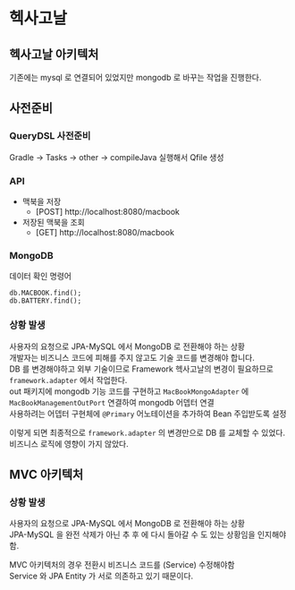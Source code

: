 # 헥사고날

## 헥사고날 아키텍처

기존에는 mysql 로 연결되어 있었지만 mongodb 로 바꾸는 작업을 진행한다.

## 사전준비

### QueryDSL 사전준비

Gradle -> Tasks -> other -> compileJava 실행해서 Qfile 생성

### API

- 맥북을 저장
  - [POST] http://localhost:8080/macbook
- 저장된 맥북을 조회
  - [GET] http://localhost:8080/macbook

### MongoDB

데이터 확인 명령어

~~~
db.MACBOOK.find();
db.BATTERY.find();
~~~

### 상황 발생

사용자의 요청으로 JPA-MySQL 에서 MongoDB 로 전환해야 하는 상황  
개발자는 비즈니스 코드에 피해를 주지 않고도 기술 코드를 변경해야 합니다.  
DB 를 변경해야하고 외부 기술이므로 Framework 헥사고날의 변경이 필요하므로 `framework.adapter` 에서 작업한다.  
out 패키지에 mongodb 기능 코드를 구현하고 `MacBookMongoAdapter` 에 `MacBookManagementOutPort` 연결하여 mongodb 어뎁터 연결  
사용하려는 어뎁터 구현체에 `@Primary` 어노테이션을 추가하여 Bean 주입받도록 설정  

이렇게 되면 최종적으로 `framework.adapter` 의 변경만으로 DB 를 교체할 수 있었다.  
비즈니스 로직에 영향이 가지 않았다.

## MVC 아키텍처

### 상황 발생

사용자의 요청으로 JPA-MySQL 에서 MongoDB 로 전환해야 하는 상황  
JPA-MySQL 을 완전 삭제가 아닌 추 후 에 다시 돌아갈 수 도 있는 상황임을 인지해야함.  

MVC 아키텍처의 경우 전환시 비즈니스 코드를 (Service) 수정해야함  
Service 와 JPA Entity 가 서로 의존하고 있기 때문이다.